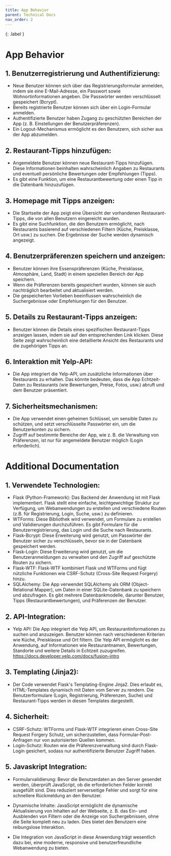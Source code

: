 ```yaml
---
title: App Behavior
parent: Technical Docs
nav_order: 2
---
```


{: .label }


# App Behavior

## 1.	Benutzerregistrierung und Authentifizierung:
-	Neue Benutzer können sich über das Registrierungsformular anmelden, indem sie eine E-Mail-Adresse, ein Passwort sowie Wohnortinformationen angeben. Die Passwörter werden verschlüsselt gespeichert (Bcrypt).
-	Bereits registrierte Benutzer können sich über ein Login-Formular anmelden.
-	Authentifizierte Benutzer haben Zugang zu geschützten Bereichen der App (z. B. Einstellungen der Benutzerpräferenzen).
-	Ein Logout-Mechanismus ermöglicht es den Benutzern, sich sicher aus der App abzumelden.

## 2.	Restaurant-Tipps hinzufügen:
-	Angemeldete Benutzer können neue Restaurant-Tipps hinzufügen. Diese Informationen beinhalten wahrscheinlich Angaben zu Restaurants und eventuell persönliche Bewertungen oder Empfehlungen (Tipps).
-	Es gibt eine Funktion, um eine Restaurantbewertung oder einen Tipp in die Datenbank hinzuzufügen.

## 3.	Homepage mit Tipps anzeigen:
- Die Startseite der App zeigt eine Übersicht der vorhandenen Restaurant-Tipps, die von allen Benutzern eingereicht wurden.
-	Es gibt eine Suchfunktion, die den Benutzern ermöglicht, nach Restaurants basierend auf verschiedenen Filtern (Küche, Preisklasse, Ort usw.) zu suchen. Die Ergebnisse der Suche werden dynamisch angezeigt.

## 4.	Benutzerpräferenzen speichern und anzeigen:
-	Benutzer können ihre Essenspräferenzen (Küche, Preisklasse, Atmosphäre, Land, Stadt) in einem speziellen Bereich der App speichern.
-	Wenn die Präferenzen bereits gespeichert wurden, können sie auch nachträglich bearbeitet und aktualisiert werden.
-	Die gespeicherten Vorlieben beeinflussen wahrscheinlich die Suchergebnisse oder Empfehlungen für den Benutzer.

## 5.	Details zu Restaurant-Tipps anzeigen:
-	Benutzer können die Details eines spezifischen Restaurant-Tipps anzeigen lassen, indem sie auf den entsprechenden Link klicken. Diese Seite zeigt wahrscheinlich eine detaillierte Ansicht des Restaurants und die zugehörigen Tipps an.

## 6.	Interaktion mit Yelp-API:
-	Die App integriert die Yelp-API, um zusätzliche Informationen über Restaurants zu erhalten. Das könnte bedeuten, dass die App Echtzeit-Daten zu Restaurants (wie Bewertungen, Preise, Fotos, usw.) abruft und dem Benutzer präsentiert.

## 7.	Sicherheitsmechanismen:
-	Die App verwendet einen geheimen Schlüssel, um sensible Daten zu schützen, und setzt verschlüsselte Passwörter ein, um die Benutzerkonten zu sichern.
-	Zugriff auf bestimmte Bereiche der App, wie z. B. die Verwaltung von Präferenzen, ist nur für angemeldete Benutzer möglich (Login erforderlich).


# Additional Documentation

## 1.	Verwendete Technologien:
-	Flask (Python-Framework): Das Backend der Anwendung ist mit Flask implementiert. Flask stellt eine einfache, leichtgewichtige Struktur zur Verfügung, um Webanwendungen zu erstellen und verschiedene Routen (z.B. für Registrierung, Login, Suche, usw.) zu definieren.
-	WTForms: Diese Bibliothek wird verwendet, um Formulare zu erstellen und Validierungen durchzuführen. Es gibt Formulare für die Benutzerregistrierung, das Login und die Suche nach Restaurants.
-	Flask-Bcrypt: Diese Erweiterung wird genutzt, um Passwörter der Benutzer sicher zu verschlüsseln, bevor sie in der Datenbank gespeichert werden.
-	Flask-Login: Diese Erweiterung wird genutzt, um die Benutzeranmeldungen zu verwalten und den Zugriff auf geschützte Routen zu sichern.
-	Flask-WTF: Flask-WTF kombiniert Flask und WTForms und fügt nützliche Funktionen wie CSRF-Schutz (Cross-Site Request Forgery) hinzu.
-	SQLAlchemy: Die App verwendet SQLAlchemy als ORM (Object-Relational Mapper), um Daten in einer SQLite-Datenbank zu speichern und abzufragen. Es gibt mehrere Datenbankmodelle, darunter Benutzer, Tipps (Restaurantbewertungen), und Präferenzen der Benutzer.

## 2.	API-Integration:
-	Yelp API: Die App integriert die Yelp API, um Restaurantinformationen zu suchen und anzuzeigen. Benutzer können nach verschiedenen Kriterien wie Küche, Preisklasse und Ort filtern. Die Yelp API ermöglicht es der Anwendung, auf Informationen wie Restaurantnamen, Bewertungen, Standorte und weitere Details in Echtzeit zuzugreifen.
https://docs.developer.yelp.com/docs/fusion-intro

## 3.	Templating (Jinja2):
-	Der Code verwendet Flask's Templating-Engine Jinja2. Dies erlaubt es, HTML-Templates dynamisch mit Daten vom Server zu rendern. Die Benutzerformulare (Login, Registrierung, Präferenzen, Suche) und Restaurant-Tipps werden in diesen Templates dargestellt.

## 4.	Sicherheit:
-	CSRF-Schutz: WTForms und Flask-WTF integrieren einen Cross-Site Request Forgery Schutz, um sicherzustellen, dass Formular-Post-Anfragen nur von autorisierten Quellen kommen.
-	Login-Schutz: Routen wie die Präferenzverwaltung sind durch Flask-Login gesichert, sodass nur authentifizierte Benutzer Zugriff haben.

## 5. Javaskript Integration: 

- Formularvalidierung: Bevor die Benutzerdaten an den Server gesendet werden, überprüft JavaScript, ob die erforderlichen Felder korrekt ausgefüllt sind. Dies reduziert serverseitige Fehler und sorgt für eine schnellere Rückmeldung an den Benutzer.

- Dynamische Inhalte: JavaScript ermöglicht die dynamische Aktualisierung von Inhalten auf der Webseite, z. B. das Ein- und Ausblenden von Filtern oder die Anzeige von Suchergebnissen, ohne die Seite komplett neu zu laden. Dies bietet den Benutzern eine reibungslose Interaktion.

- Die Integration von JavaScript in diese Anwendung trägt wesentlich dazu bei, eine moderne, responsive und benutzerfreundliche Webanwendung zu bieten.
